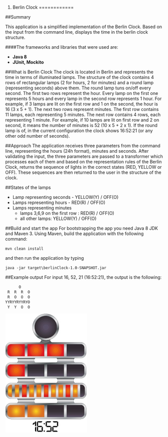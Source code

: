 1. Berlin Clock
============

##Summary

This application is a simplified implementation of the Berlin Clock. Based on the input from the command line, displays the time in the berlin clock structure.

####The frameworks and libraries that were used are:
* **Java 8**
* **JUnit, Mockito**


##What is Berlin Clock
The clock is located in Berlin and represents the time in terms of illuminated lamps. The structure of the clock contains 4 rows of rectangular lamps (2 for hours, 2 for minutes) and a round lamp (representing seconds) above them. The round lamp tuns on/off every second. The first two rows represent the hour. Every lamp on the first one represents 5 hours and every lamp in the second row represents 1 hour. For example, if 3 lamps are lit on the first row and 1 on the second, the hour is 16 (3 x 5 + 1). The next two rows represent minutes. The first row contains 11 lamps, each representing 5 minutes. The next row contains 4 rows, each representing 1 minute. For example, if 10 lamps are lit on first row and 2 on second, it means the number of minutes is 52 (10 x 5 + 2 x 1). If the round lamp is of, in the current configuration the clock shows 16:52:21 (or any other odd number of seconds).


##Approach
The application receives three parameters from the command line, representing the hours (24h format), minutes and seconds. After validating the input, the three parameters are passed to a transformer which processes each of them and based on the representation rules of the Berlin Clock, returns the sequence of lights in the correct states (RED, YELLOW or OFF). These sequences are then returned to the user in the structure of the clock.


##States of the lamps

* Lamp representing seconds - YELLOW(Y) / OFF(O)
* Lamps representing hours - RED(R) / OFF(O)
* Lamps representing minutes
    - lamps 3,6,9 on the first row : RED(R) / OFF(O)
    - all other lamps: YELLOW(Y) / OFF(O)


##Build and start the app
For bootstrapping the app you need Java 8 JDK and Maven 3.
Using Maven, build the application with the following command:
```
mvn clean install
```
and then run the application by typing
```
java -jar target\berlinClock-1.0-SNAPSHOT.jar
```


##Example output
For input 16, 52, 21 (16:52:21), the output is the following: 
```
      O
 R  R  R  O
 R  O  O  O
YYRYYRYYRYO
 Y  Y  O  O
 ```
![BerlinClock](https://raw.githubusercontent.com/mihaianghel/berlinClock/master/src/main/resources/berlin_clock.jpg "BerlinClock")

